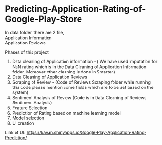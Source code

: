 # Predicting-Application-Rating-of-Google-Play-Store

In data folder, there are 2 file, <br />
Application Information  <br />
Application Reviews    <br />

Phases of this project
  1) Data cleaning of Application information - ( We have used Imputation for NaN rating which is in the Data Cleaning of Application Information folder. Moreover other cleaning is done in Smarten)
  2) Data Cleaning of Application Reviews
  3) Scraping of Review - (Code of Reviews Scraping folder while running this code please mention some fields which are to be set based on the system) 
  4) Sentiment Analysis of Review (Code is in Data Cleaning of Reviews Sentiment Analysis)
  5) Feature Selection  
  6) Prediction of Rating based on machine learning model 
  7) Model selection
  8) UI creation 
  
Link of UI: https://kavan.shinyapps.io/Google-Play-Application-Rating-Prediction/

